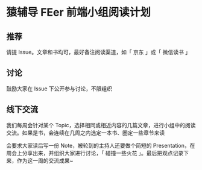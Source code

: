 # 猿辅导 FEer 前端小组阅读计划

## 推荐

请提 Issue。文章和书均可，最好备注阅读渠道，如「 京东 」或「 微信读书 」

## 讨论

鼓励大家在 Issue 下公开参与讨论，不限组织

## 线下交流

我们每周会针对某个 Topic，选择相同或相近内容的几篇文章，进行小组中的阅读交流。如果是书，会连续在几周之内选定一本书、圈定一些章节来读

会要求大家读后写一份 Note，被轮到的主持人还要做个简短的 Presentation，在周会上分享出来，并组织大家进行讨论，「 碰撞一些火花 」。最后把观点记录下来，作为这一周的交流成果~
